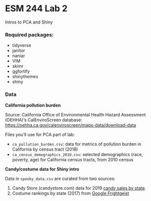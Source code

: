 # ESM 244 Lab 2

Intros to PCA and Shiny

### Required packages:

- tidyverse
- janitor
- naniar
- VIM
- skimr
- ggfortify
- shinythemes
- shiny


### Data

**California pollution burden**

Source: California Office of Environmental Health Hazard Assessment (OEHHA)’s CalEnviroScreen database: https://oehha.ca.gov/calenviroscreen/maps-data/download-data

Files you’ll use for PCA part of lab: 

- `ca_pollution_burden.csv`: data for metrics of pollution burden in California by census tract (2018)
- `ca_census_demographics_2010.csv`: selected demographics (race, poverty, age) for California census tracts, from 2010 census

**Candy/costume data for Shiny intro**

Data in `spooky_data.csv` are curated from two sources: 

1. Candy Store (candystore.com) data for 2019 [candy sales by state](https://www.candystore.com/blog/facts-trivia/halloween-candy-map-popular/).
2. Costume rankings by state (2017) from [Google Frightgeist](https://frightgeist.withgoogle.com/)

